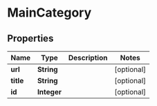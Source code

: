 

# MainCategory


## Properties

| Name | Type | Description | Notes |
|------------ | ------------- | ------------- | -------------|
|**url** | **String** |  |  [optional] |
|**title** | **String** |  |  [optional] |
|**id** | **Integer** |  |  [optional] |



